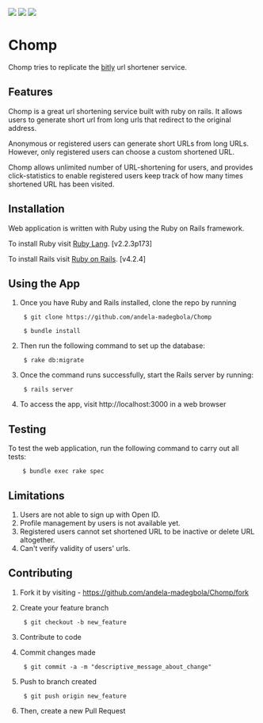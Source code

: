 <a href="https://codeclimate.com/github/andela-madegbola/chomp"><img src="https://codeclimate.com/github/andela-madegbola/chomp/badges/gpa.svg" /></a> <a href="https://codeclimate.com/github/andela-madegbola/chomp/coverage"><img src="https://codeclimate.com/github/andela-madegbola/chomp/badges/coverage.svg" /></a> <a href="https://codeclimate.com/github/andela-madegbola/chomp"><img src="https://codeclimate.com/github/andela-madegbola/chomp/badges/issue_count.svg" /></a>

# Chomp

Chomp tries to replicate the [bitly](https://www.bit.ly) url shortener service.


## Features

Chomp is a great url shortening service built with ruby on rails. It allows users to generate short url from long urls that redirect to the original address.

Anonymous or registered users can generate short URLs from long URLs. However, only registered users can choose a custom shortened URL.

Chomp allows unlimited number of URL-shortening for users, and provides click-statistics to enable registered users keep track of how many times shortened URL has been visited.


## Installation
Web application is written with Ruby using the Ruby on Rails framework.

To install Ruby visit [Ruby Lang](https://www.ruby-lang.org). [v2.2.3p173]

To install Rails visit [Ruby on Rails](http://rubyonrails.org/). [v4.2.4]


## Using the App

1. Once you have Ruby and Rails installed, clone the repo by running

        $ git clone https://github.com/andela-madegbola/Chomp

        $ bundle install

3. Then run the following command to set up the database:

        $ rake db:migrate

4. Once the command runs successfully, start the Rails server by running:

        $ rails server

4. To access the app, visit http://localhost:3000 in a web browser

## Testing

To test the web application, run the following command to carry out all tests:

        $ bundle exec rake spec


## Limitations
1. Users are not able to sign up with Open ID.
2. Profile management by users is not available yet.
3. Registered users cannot set shortened URL to be inactive or delete URL altogether.
4. Can't verify validity of users' urls.

## Contributing

1. Fork it by visiting - https://github.com/andela-madegbola/Chomp/fork

2. Create your feature branch

        $ git checkout -b new_feature

3. Contribute to code

4. Commit changes made

        $ git commit -a -m "descriptive_message_about_change"

5. Push to branch created

        $ git push origin new_feature

6. Then, create a new Pull Request
